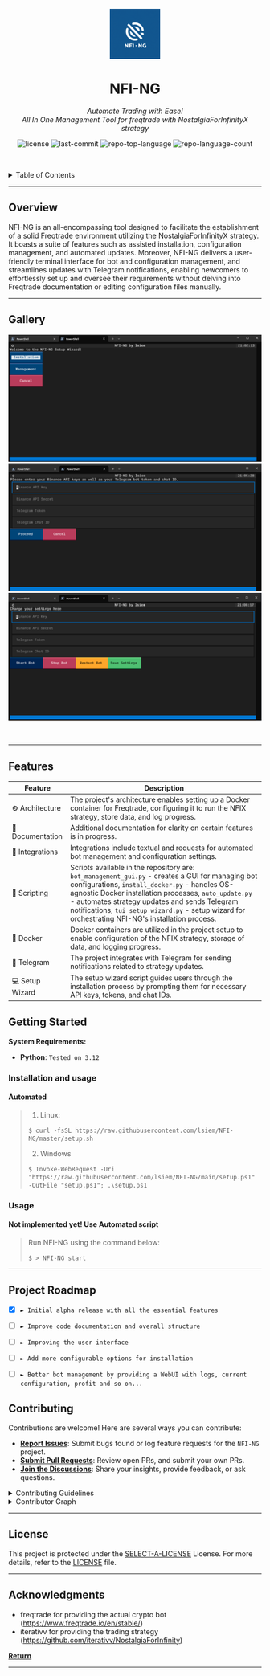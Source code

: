 <p align="center">
  <img src="NFI-NG_Logo.png" width="100" alt="project-logo">
</p>
<p align="center">
    <h1 align="center">NFI-NG</h1>
</p>
<p align="center">
    <em>Automate Trading with Ease!<br>All In One Management Tool for freqtrade with NostalgiaForInfinityX strategy</em>
</p>
<p align="center">
	<img src="https://img.shields.io/github/license/lsiem/NFI-NG?style=default&logo=opensourceinitiative&logoColor=white&color=0080ff" alt="license">
	<img src="https://img.shields.io/github/last-commit/lsiem/NFI-NG?style=default&logo=git&logoColor=white&color=0080ff" alt="last-commit">
	<img src="https://img.shields.io/github/languages/top/lsiem/NFI-NG?style=default&color=0080ff" alt="repo-top-language">
	<img src="https://img.shields.io/github/languages/count/lsiem/NFI-NG?style=default&color=0080ff" alt="repo-language-count">
<p>
<p align="center">
	<!-- default option, no dependency badges. -->
</p>

<br><!-- TABLE OF CONTENTS -->
<details>
  <summary>Table of Contents</summary><br>

- [ Overview](#-overview)
- [ Features](#-features)
- [ Repository Structure](#-repository-structure)
- [ Modules](#-modules)
- [ Getting Started](#-getting-started)
  - [ Installation](#-installation)
  - [ Usage](#-usage)
  - [ Tests](#-tests)
- [ Project Roadmap](#-project-roadmap)
- [ Contributing](#-contributing)
- [ License](#-license)
- [ Acknowledgments](#-acknowledgments)
</details>
<hr>

##  Overview

NFI-NG is an all-encompassing tool designed to facilitate the establishment of a solid Freqtrade environment utilizing the NostalgiaForInfinityX strategy. It boasts a suite of features such as assisted installation, configuration management, and automated updates. Moreover, NFI-NG delivers a user-friendly terminal interface for bot and configuration management, and streamlines updates with Telegram notifications, enabling newcomers to effortlessly set up and oversee their requirements without delving into Freqtrade documentation or editing configuration files manually.

---


## Gallery

<p align="center">
	<img src="NFI-NG_Screenshot_Installation.png" alt="NFI-NG Screenshot Installation">
	<img src="NFI-NG_Screenshot_Installation2.png" alt="NFI-NG Screenshot Installation2">
	<img src="NFI-NG_Screenshot_BotManagement.png" alt="NFI-NG Screenshot BotManagement">
</p>

<br>

---

##  Features

| **Feature** | **Description** |
| --- | --- |
| ⚙️ Architecture | The project's architecture enables setting up a Docker container for Freqtrade, configuring it to run the NFIX strategy, store data, and log progress. |
| 📄 Documentation | Additional documentation for clarity on certain features is in progress. |
| 🔌 Integrations | Integrations include textual and requests for automated bot management and configuration settings. |
| 🤖 Scripting | Scripts available in the repository are: `bot_management_gui.py` - creates a GUI for managing bot configurations, `install_docker.py` - handles OS-agnostic Docker installation processes, `auto_update.py` - automates strategy updates and sends Telegram notifications, `tui_setup_wizard.py` - setup wizard for orchestrating NFI-NG's installation process. |
| 🔧 Docker | Docker containers are utilized in the project setup to enable configuration of the NFIX strategy, storage of data, and logging progress. |
| 👥 Telegram | The project integrates with Telegram for sending notifications related to strategy updates. |
| 💻 Setup Wizard | The setup wizard script guides users through the installation process by prompting them for necessary API keys, tokens, and chat IDs. |


##  Getting Started

**System Requirements:**

* **Python**: `Tested on 3.12`

###  Installation and usage

<h4>Automated</h4>

> 1. Linux:
> ```console
> $ curl -fsSL https://raw.githubusercontent.com/lsiem/NFI-NG/master/setup.sh
> ```
>
> 2. Windows
> ```console
> $ Invoke-WebRequest -Uri "https://raw.githubusercontent.com/lsiem/NFI-NG/main/setup.ps1" -OutFile "setup.ps1"; .\setup.ps1
> ```

###  Usage

<h4>Not implemented yet! Use Automated script</h4>

> Run NFI-NG using the command below:
> ```console
> $ > NFI-NG start
> ```

---

##  Project Roadmap

- [X] `► Initial alpha release with all the essential features`
- [ ] `► Improve code documentation and overall structure`
- [ ] `► Improving the user interface`
- [ ] `► Add more configurable options for installation`
- [ ] `► Better bot management by providing a WebUI with logs, current configuration, profit and so on...`


##  Contributing

Contributions are welcome! Here are several ways you can contribute:

- **[Report Issues](https://github.com/lsiem/NFI-NG/issues)**: Submit bugs found or log feature requests for the `NFI-NG` project.
- **[Submit Pull Requests](https://github.com/lsiem/NFI-NG/blob/main/CONTRIBUTING.md)**: Review open PRs, and submit your own PRs.
- **[Join the Discussions](https://github.com/lsiem/NFI-NG/discussions)**: Share your insights, provide feedback, or ask questions.

<details closed>
<summary>Contributing Guidelines</summary>

1. **Fork the Repository**: Start by forking the project repository to your github account.
2. **Clone Locally**: Clone the forked repository to your local machine using a git client.
   ```sh
   git clone https://github.com/lsiem/NFI-NG
   ```
3. **Create a New Branch**: Always work on a new branch, giving it a descriptive name.
   ```sh
   git checkout -b new-feature-x
   ```
4. **Make Your Changes**: Develop and test your changes locally.
5. **Commit Your Changes**: Commit with a clear message describing your updates.
   ```sh
   git commit -m 'Implemented new feature x.'
   ```
6. **Push to github**: Push the changes to your forked repository.
   ```sh
   git push origin new-feature-x
   ```
7. **Submit a Pull Request**: Create a PR against the original project repository. Clearly describe the changes and their motivations.
8. **Review**: Once your PR is reviewed and approved, it will be merged into the main branch. Congratulations on your contribution!
</details>

<details closed>
<summary>Contributor Graph</summary>
<br>
<p align="center">
   <a href="https://github.com{/lsiem/NFI-NG/}graphs/contributors">
      <img src="https://contrib.rocks/image?repo=lsiem/NFI-NG">
   </a>
</p>
</details>

---

##  License

This project is protected under the [SELECT-A-LICENSE](https://choosealicense.com/licenses) License. For more details, refer to the [LICENSE](https://choosealicense.com/licenses/) file.

---

##  Acknowledgments

- freqtrade for providing the actual crypto bot (https://www.freqtrade.io/en/stable/)
- iterativv for providing the trading strategy (https://github.com/iterativv/NostalgiaForInfinity)

[**Return**](#-overview)

---
